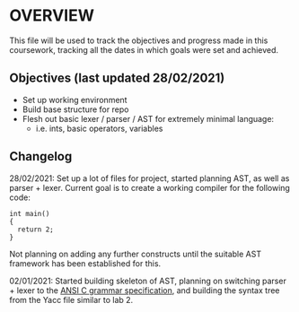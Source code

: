 OVERVIEW
========
This file will be used to track the objectives and progress made in this coursework, tracking all the dates in which goals were set and achieved.

Objectives (last updated 28/02/2021)
------------------------------------
- Set up working environment
- Build base structure for repo
- Flesh out basic lexer / parser / AST for extremely minimal language:
  + i.e. ints, basic operators, variables

Changelog
---------
28/02/2021: Set up a lot of files for project, started planning AST, as well as parser + lexer. Current goal is to create a working compiler for the following code:
```
int main()
{
  return 2;
}
```
Not planning on adding any further constructs until the suitable AST framework has been established for this.

02/01/2021: Started building skeleton of AST, planning on switching parser + lexer to the [ANSI C grammar specification](https://www.lysator.liu.se/c/ANSI-C-grammar-l.html), and building the syntax tree from the Yacc file similar to lab 2.
